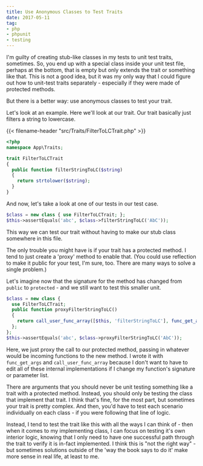```yaml
---
title: Use Anonymous Classes to Test Traits
date: 2017-05-11
tag:
- php
- phpunit
- testing
---
```

I'm guilty of creating stub-like classes in my tests to unit test traits, sometimes.  So, you end up with a special class inside your unit test file, perhaps at the bottom, that is empty but only extends the trait or something like that.  This is not a good idea, but it was my only way that I could figure out how to unit-test traits separately - especially if they were made of protected methods.  

<!--more-->

But there is a better way: use anonymous classes to test your trait.  

Let's look at an example.  Here we'll look at our trait.  Our trait basically just filters a string to lowercase.

{{< filename-header "src/Traits/FilterToLCTrait.php" >}}
```php
<?php
namespace App\Traits;

trait FilterToLCTrait
{
  public function filterStringToLC($string)
  {
    return strtolower($string);
  }
}
```

And now, let's take a look at one of our tests in our test case.

```php
$class = new class { use FilterToLCTrait; };
$this->assertEquals('abc', $class->filterStringToLC('AbC'));
```

This way we can test our trait without having to make our stub class somewhere in this file.  

The only trouble you might have is if your trait has a protected method.  I tend to just create a 'proxy' method to enable that.  (You could use reflection to make it public for your test, I'm sure, too.  There are many ways to solve a single problem.)

Let's imagine now that the signature for the method has changed from `public` to `protected` - and we still want to test this smaller unit.

```php
$class = new class { 
  use FilterToLCTrait; 
  public function proxyFilterStringToLC()
  {
    return call_user_func_array([$this, 'filterStringToLC'], func_get_args());
  };
};
$this->assertEquals('abc', $class->proxyFilterStringToLC('AbC'));
```

Here, we just proxy the call to our protected method, passing in whatever would be incoming functions to the new method.  I wrote it with `func_get_args` and `call_user_func_array` because I don't want to have to edit all of these internal implementations if I change my function's signature or parameter list.

There are arguments that you should never be unit testing something like a trait with a protected method.  Instead, you should only be testing the class that implement that trait.  I think that's fine, for the most part, but sometimes your trait is pretty complex.  And then, you'd have to test each scenario individually on each class - if you were following that line of logic.  

Instead, I tend to test the trait like this with all the ways I can think of - then when it comes to my implementing class, I can focus on testing it's own interior logic, knowing that I only need to have one successful path through the trait to verify it is in-fact implemented.  I think this is "not the right way" - but sometimes solutions outside of the 'way the book says to do it' make more sense in real life, at least to me.